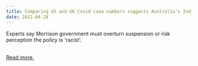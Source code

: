 ```yaml
---
title: Comparing US and UK Covid case numbers suggests Australia’s India flight ban based on ‘fear factor’
date: 2021-04-28
---
```

<p>Experts say Morrison government must overturn suspension or risk perception the policy is ‘racist’.</p><br>
<a href='https://www.theguardian.com/world/2021/apr/29/comparing-us-and-uk-case-numbers-suggests-australias-india-flight-ban-based-on-fear-factor'>Read more.</a>